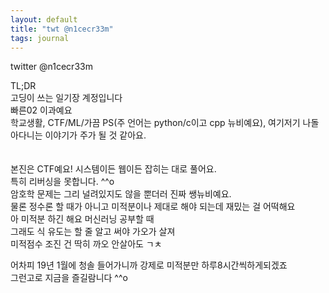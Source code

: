 ```yaml
---
layout: default
title: "twt @n1cecr33m"
tags: journal
---
```


twitter @n1cecr33m <br>

TL;DR <br>
고딩이 쓰는 일기장 계정입니다 <br>
빠른02 이과예요 <br>
학교생활, CTF/ML/가끔 PS(주 언어는 python/c이고 cpp 뉴비예요), 여기저기 나돌아다니는 이야기가 주가 될 것 같아요. 
<br><br><br>
  본진은 CTF예요! 시스템이든 웹이든 잡히는 대로 풀어요.<br>
 특히 리버싱을 못합니다. ^^o <br>
 암호학 문제는 그리 널려있지도 않을 뿐더러 진짜 쌩뉴비예요. <br>
 물론 정수론 할 때가 아니고 미적분이나 제대로 해야 되는데 재밌는 걸 어떡해요 <br> 
 아 미적분 하긴 해요 머신러닝 공부할 때<br>
 그래도 식 유도는 할 줄 알고 써야 가오가 살져<br>
 미적점수 조진 건 딱히 까오 안살아도 ㄱㅊ<br>

 어차피 19년 1월에 청솔 들어가니까 강제로 미적분만 하루8시간씩하게되겠죠 <br>
 그런고로 지금을 즐길람니다 ^^o <br><br>
